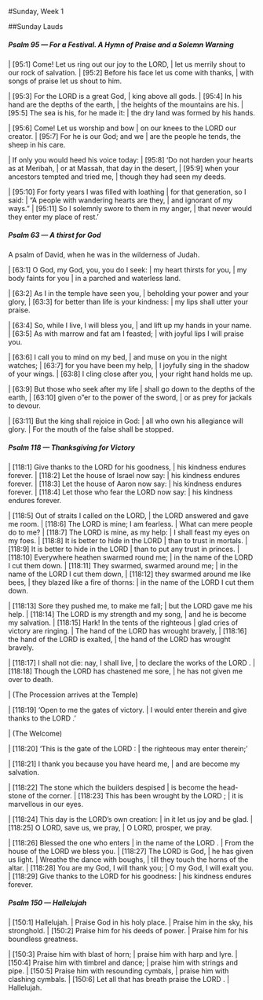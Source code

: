 #Sunday, Week 1

##Sunday Lauds

##### Psalm 95 — For a Festival. A Hymn of Praise and a Solemn Warning #####

|   [95:1] Come! Let us ring out our joy to the LORD,
|    let us merrily shout to our rock of salvation.
|   [95:2] Before his face let us come with thanks,
|    with songs of praise let us shout to him.

|   [95:3] For the LORD is a great God,
|    king above all gods.
|   [95:4] In his hand are the depths of the earth,
|    the heights of the mountains are his.
|   [95:5] The sea is his, for he made it:
|    the dry land was formed by his hands.

|   [95:6] Come! Let us worship and bow
|    on our knees to the LORD our creator.
|   [95:7] For he is our God; and we
|    are the people he tends, the sheep in his care.

|  If only you would heed his voice today:
|   [95:8] ‘Do not harden your hearts as at Meribah,
|    or at Massah, that day in the desert,
|   [95:9] when your ancestors tempted and tried me,
|    though they had seen my deeds.

|   [95:10] For forty years I was filled with loathing
|    for that generation, so I said:
|  “A people with wandering hearts are they,
|    and ignorant of my ways.”
|   [95:11] So I solemnly swore to them in my anger,
|    that never would they enter my place of rest.’

##### Psalm 63 — A thirst for God #####

A psalm of David, when he was in the wilderness of Judah.

|   [63:1] O God, my God, you, you do I seek:
|    my heart thirsts for you,
|  my body faints for you
|    in a parched and waterless land.

|   [63:2] As I in the temple have seen you,
|    beholding your power and your glory,
|   [63:3] for better than life is your kindness:
|    my lips shall utter your praise.

|   [63:4] So, while I live, I will bless you,
|    and lift up my hands in your name.
|   [63:5] As with marrow and fat am I feasted;
|    with joyful lips I will praise you.

|   [63:6] I call you to mind on my bed,
|    and muse on you in the night watches;
|   [63:7] for you have been my help,
|    I joyfully sing in the shadow of your wings.
|   [63:8] I cling close after you,
|    your right hand holds me up.

|   [63:9] But those who seek after my life
|    shall go down to the depths of the earth,
|   [63:10] given o”er to the power of the sword,
|    or as prey for jackals to devour.

|   [63:11] But the king shall rejoice in God:
|    all who own his allegiance will glory.
|    For the mouth of the false shall be stopped.

##### Psalm 118 — Thanksgiving for Victory #####

|   [118:1] Give thanks to the LORD for his goodness,
|    his kindness endures forever.
|   [118:2] Let the house of Israel now say:
|    his kindness endures forever.
|   [118:3] Let the house of Aaron now say:
|    his kindness endures forever.
|   [118:4] Let those who fear the LORD now say:
|    his kindness endures forever.

|   [118:5] Out of straits I called on the LORD,
|    the LORD answered and gave me room.
|   [118:6] The LORD is mine; I am fearless.
|    What can mere people do to me?
|   [118:7] The LORD is mine, as my help:
|    I shall feast my eyes on my foes.
|   [118:8] It is better to hide in the LORD
|     than to trust in mortals.
|   [118:9] It is better to hide in the LORD
|     than to put any trust in princes.
|   [118:10] Everywhere heathen swarmed round me;
|    in the name of the LORD I cut them down.
|   [118:11] They swarmed, swarmed around me;
|    in the name of the LORD I cut them down,
|   [118:12] they swarmed around me like bees,
|    they blazed like a fire of thorns:
|    in the name of the LORD I cut them down.

|   [118:13] Sore they pushed me, to make me fall;
|    but the LORD gave me his help.
|   [118:14] The LORD is my strength and my song,
|    and he is become my salvation.
|   [118:15] Hark! In the tents of the righteous
|    glad cries of victory are ringing.
|  The hand of the LORD has wrought bravely,
|     [118:16] the hand of the LORD is exalted,
|    the hand of the LORD has wrought bravely.

|   [118:17] I shall not die: nay, I shall live,
|    to declare the works of the LORD .
|   [118:18] Though the LORD has chastened me sore,
|    he has not given me over to death.

|  (The Procession arrives at the Temple)

|   [118:19] ‘Open to me the gates of victory.
|  I would enter therein and give thanks to the LORD .’

|  (The Welcome)

|   [118:20] ‘This is the gate of the LORD :
|  the righteous may enter therein;’

|   [118:21] I thank you because you have heard me,
|    and are become my salvation.

|   [118:22] The stone which the builders despised
|    is become the head-stone of the corner.
|   [118:23] This has been wrought by the LORD ;
|    it is marvellous in our eyes.

|   [118:24] This day is the LORD’s own creation:
|    in it let us joy and be glad.
|   [118:25] O LORD, save us, we pray,
|    O LORD, prosper, we pray.

|   [118:26] Blessed the one who enters
|    in the name of the LORD .
|  From the house of the LORD we bless you.
|   [118:27] The LORD is God,
|    he has given us light.
|  Wreathe the dance with boughs,
|    till they touch the horns of the altar.
|   [118:28] You are my God, I will thank you;
|    O my God, I will exalt you.
|   [118:29] Give thanks to the LORD for his goodness:
|    his kindness endures forever.

##### Psalm 150 — Hallelujah #####

|   [150:1] Hallelujah.
|  Praise God in his holy place.
|    Praise him in the sky, his stronghold.
|   [150:2] Praise him for his deeds of power.
|    Praise him for his boundless greatness.

|   [150:3] Praise him with blast of horn;
|    praise him with harp and lyre.
|   [150:4] Praise him with timbrel and dance;
|    praise him with strings and pipe.
|   [150:5] Praise him with resounding cymbals,
|    praise him with clashing cymbals.
|   [150:6] Let all that has breath praise the LORD .
|      Hallelujah.

